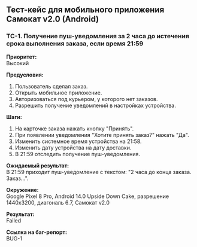 ## **Тест-кейс для мобильного приложения Самокат v2.0 (Android)**

### **TC-1. Получение пуш-уведомления за 2 часа до истечения срока выполнения заказа, если время 21:59**

**Приоритет:**  
Высокий

**Предусловия:**  
1. Пользователь сделал заказ.  
2. Открыть мобильное приложение.  
3. Авторизоваться под курьером, у которого нет заказов.  
4. Разрешить получение уведомлений в настройках устройства.  

**Шаги:**  
1. На карточке заказа нажать кнопку "Принять".  
2. При появлении уведомления "Хотите принять заказ?" нажать "Да".  
3. Изменить системное время устройства на 21:58.  
4. Изменить дату устройства на дату доставки.  
5. В 21:59 отследить получение пуш-уведомления.  

**Ожидаемый результат:**  
В 21:59 приходит пуш-уведомление с текстом: "2 часа до конца заказа. Заказ...".

**Окружение:**  
Google Pixel 8 Pro, Android 14.0 Upside Down Cake, разрешение 1440x3200, диагональ 6.7, Самокат v2.0

**Результат:**  
Failed

**Ссылка на баг-репорт:**  
BUG-1
